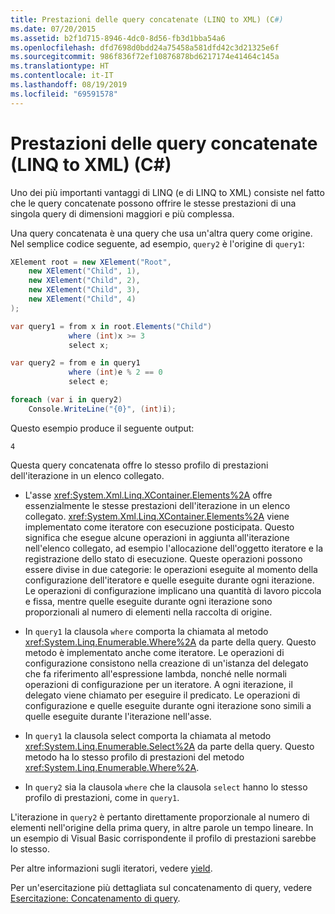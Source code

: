 ```yaml
---
title: Prestazioni delle query concatenate (LINQ to XML) (C#)
ms.date: 07/20/2015
ms.assetid: b2f1d715-8946-4dc0-8d56-fb3d1bba54a6
ms.openlocfilehash: dfd7698d0bdd24a75458a581dfd42c3d21325e6f
ms.sourcegitcommit: 986f836f72ef10876878bd6217174e41464c145a
ms.translationtype: HT
ms.contentlocale: it-IT
ms.lasthandoff: 08/19/2019
ms.locfileid: "69591578"
---
```

# <a name="performance-of-chained-queries-linq-to-xml-c"></a>Prestazioni delle query concatenate (LINQ to XML) (C#)

Uno dei più importanti vantaggi di LINQ (e di LINQ to XML) consiste nel fatto che le query concatenate possono offrire le stesse prestazioni di una singola query di dimensioni maggiori e più complessa.

Una query concatenata è una query che usa un'altra query come origine. Nel semplice codice seguente, ad esempio, `query2` è l'origine di `query1`:

```csharp
XElement root = new XElement("Root",
    new XElement("Child", 1),
    new XElement("Child", 2),
    new XElement("Child", 3),
    new XElement("Child", 4)
);

var query1 = from x in root.Elements("Child")
             where (int)x >= 3
             select x;

var query2 = from e in query1
             where (int)e % 2 == 0
             select e;

foreach (var i in query2)
    Console.WriteLine("{0}", (int)i);
```

Questo esempio produce il seguente output:

```
4
```

Questa query concatenata offre lo stesso profilo di prestazioni dell'iterazione in un elenco collegato.

- L'asse <xref:System.Xml.Linq.XContainer.Elements%2A> offre essenzialmente le stesse prestazioni dell'iterazione in un elenco collegato. <xref:System.Xml.Linq.XContainer.Elements%2A> viene implementato come iteratore con esecuzione posticipata. Questo significa che esegue alcune operazioni in aggiunta all'iterazione nell'elenco collegato, ad esempio l'allocazione dell'oggetto iteratore e la registrazione dello stato di esecuzione. Queste operazioni possono essere divise in due categorie: le operazioni eseguite al momento della configurazione dell'iteratore e quelle eseguite durante ogni iterazione. Le operazioni di configurazione implicano una quantità di lavoro piccola e fissa, mentre quelle eseguite durante ogni iterazione sono proporzionali al numero di elementi nella raccolta di origine.

- In `query1` la clausola `where` comporta la chiamata al metodo <xref:System.Linq.Enumerable.Where%2A> da parte della query. Questo metodo è implementato anche come iteratore. Le operazioni di configurazione consistono nella creazione di un'istanza del delegato che fa riferimento all'espressione lambda, nonché nelle normali operazioni di configurazione per un iteratore. A ogni iterazione, il delegato viene chiamato per eseguire il predicato. Le operazioni di configurazione e quelle eseguite durante ogni iterazione sono simili a quelle eseguite durante l'iterazione nell'asse.

- In `query1` la clausola select comporta la chiamata al metodo <xref:System.Linq.Enumerable.Select%2A> da parte della query. Questo metodo ha lo stesso profilo di prestazioni del metodo <xref:System.Linq.Enumerable.Where%2A>.

- In `query2` sia la clausola `where` che la clausola `select` hanno lo stesso profilo di prestazioni, come in `query1`.

L'iterazione in `query2` è pertanto direttamente proporzionale al numero di elementi nell'origine della prima query, in altre parole un tempo lineare. In un esempio di Visual Basic corrispondente il profilo di prestazioni sarebbe lo stesso.

Per altre informazioni sugli iteratori, vedere [yield](../../../language-reference/keywords/yield.md).

Per un'esercitazione più dettagliata sul concatenamento di query, vedere [Esercitazione: Concatenamento di query](./deferred-execution-and-lazy-evaluation-in-linq-to-xml.md).
